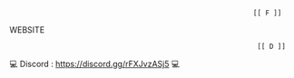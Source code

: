 
                                                                [[ F ]]
         

WEBSITE





                                                                 [[ D ]]
       


💻 Discord : https://discord.gg/rFXJvzASj5 💻
